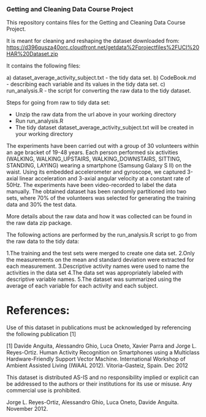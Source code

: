 <h3>Getting and Cleaning Data Course Project</h3>

This repository contains files for the Getting and Cleaning Data Course Project.

It is meant for cleaning and reshaping the dataset downloaded from:
https://d396qusza40orc.cloudfront.net/getdata%2Fprojectfiles%2FUCI%20HAR%20Dataset.zip

It contains the following files:

a) dataset_average_activity_subject.txt - the tidy data set.
b) CodeBook.md - describing each variable and its values in the tidy data set.
c) run_analysis.R - the script for converting the raw data to the tidy dataset. 


Steps for going from raw to tidy data set:
<ul>
<li>Unzip the raw data from the url above in your working directory</li>
<li>Run run_analysis.R</li>
<li>The tidy dataset dataset_average_activity_subject.txt will be created in your working directory</li>
</ul>


The experiments have been carried out with a group of 30 volunteers within an age bracket of 19-48 years. Each person performed six activities (WALKING, WALKING_UPSTAIRS, WALKING_DOWNSTAIRS, SITTING, STANDING, LAYING) wearing a smartphone (Samsung Galaxy S II) on the waist. Using its embedded accelerometer and gyroscope, we captured 3-axial linear acceleration and 3-axial angular velocity at a constant rate of 50Hz. The experiments have been video-recorded to label the data manually. The obtained dataset has been randomly partitioned into two sets, where 70% of the volunteers was selected for generating the training data and 30% the test data.

More details about the raw data and how it was collected can be found in the raw data zip package.


The following actions are performed by the run_analysis.R script to go from the raw data to the tidy data:

1.The training and the test sets were merged to create one data set.
2.Only the measurements on the mean and standard deviation were extracted for each measurement. 
3.Descriptive activity names were used to name the activities in the data set
4.The data set was appropriately labeled with descriptive variable names.
5.The dataset was summarized using the average of each variable for each activity and each subject.


References:
================
Use of this dataset in publications must be acknowledged by referencing the following publication [1] 

[1] Davide Anguita, Alessandro Ghio, Luca Oneto, Xavier Parra and Jorge L. Reyes-Ortiz. Human Activity Recognition on Smartphones using a Multiclass Hardware-Friendly Support Vector Machine. International Workshop of Ambient Assisted Living (IWAAL 2012). Vitoria-Gasteiz, Spain. Dec 2012

This dataset is distributed AS-IS and no responsibility implied or explicit can be addressed to the authors or their institutions for its use or misuse. Any commercial use is prohibited.

Jorge L. Reyes-Ortiz, Alessandro Ghio, Luca Oneto, Davide Anguita. November 2012.